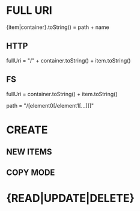 # FULL URI

{item|container}.toString() = path + name

## HTTP

fullUri = "/" + container.toString() + item.toString()

## FS

fullUri = container.toString() + item.toString()

path = "/[element0[/element1[...]]]"

# CREATE

## NEW ITEMS

## COPY MODE

# {READ|UPDATE|DELETE}

